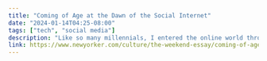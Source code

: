 ```yaml
---
title: "Coming of Age at the Dawn of the Social Internet"
date: "2024-01-14T04:25-08:00"
tags: ["tech", "social media"]
description: "Like so many millennials, I entered the online world through AOL Instant Messenger."
link: https://www.newyorker.com/culture/the-weekend-essay/coming-of-age-at-the-dawn-of-the-social-internet
---
```

